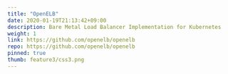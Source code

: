 ```yaml
---
title: "OpenELB"
date: 2020-01-19T21:13:42+09:00
description: Bare Metal Load Balancer Implementation for Kubernetes
weight: 1
link: https://github.com/openelb/openelb
repo: https://github.com/openelb/openelb
pinned: true
thumb: feature3/css3.png
---
```

